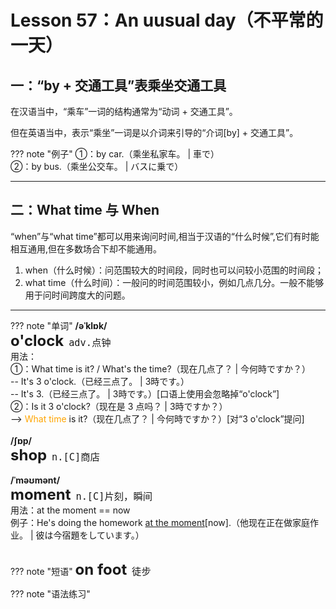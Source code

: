 # Lesson 57：An uusual day（不平常的一天）


## 一：“by + 交通工具”表乘坐交通工具

在汉语当中，“乘车”一词的结构通常为“动词 + 交通工具”。

但在英语当中，表示“乘坐”一词是以介词来引导的“介词[by] + 交通工具”。

??? note "例子"
    ①：by car.（乘坐私家车。 | 車で）<br>
    ②：by bus.（乘坐公交车。 | バスに乗で）<br>


---
## 二：What time 与 When

“when”与“what time”都可以用来询问时间,相当于汉语的“什么时候”,它们有时能相互通用,但在多数场合下却不能通用。

1. when（什么时候）：问范围较大的时间段，同时也可以问较小范围的时间段；
2. what time（什么时间）：一般问的时间范围较小，例如几点几分。一般不能够用于问时间跨度大的问题。


---
??? note "单词"
    **/əˈklɒk/**<br>
    <font size=5>**o'clock**</font>&nbsp;&nbsp;<font size=4>`adv.点钟`</font><br>
    用法：<br>
    ①：What time is it? / What's the time?（现在几点了？ | 今何時ですか？）<br>
    -- It's 3 o'clock.（已经三点了。 | 3時です。）<br>
    -- It's 3.（已经三点了。 | 3時です。）[口语上使用会忽略掉“o'clock”]<br>
    ②：Is it 3 o'clock?（现在是 3 点吗？ | 3時ですか？）<br>
    --> <font color=orange>What time</font> is it?（现在几点了？ | 今何時ですか？）[对“3 o'clock”提问]<br>
    <br>
    **/ʃɒp/**<br>
    <font size=5>**shop**</font>&nbsp;&nbsp;<font size=4>`n.[C]商店`</font><br>
    <br>
    **/ˈməʊmənt/**<br>
    <font size=5>**moment**</font>&nbsp;&nbsp;<font size=4>`n.[C]片刻，瞬间`</font><br>
    用法：at the moment == now<br>
    例子：He's doing the homework <u>at the moment</u>[now].（他现在正在做家庭作业。 | 彼は今宿題をしています。）<br>
    <br>


??? note "短语"
    <font size=5>**on foot**</font>&nbsp;&nbsp;<font size=4>`徒步`</font><br>

??? note "语法练习"

